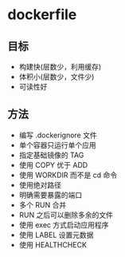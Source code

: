 # dockerfile

## 目标
- 构建快(层数少，利用缓存)
- 体积小(层数少，文件少)
- 可读性好

## 方法
- 编写 .dockerignore 文件
- 单个容器只运行单个应用
- 指定基础镜像的 TAG
- 使用 COPY 优于 ADD
- 使用 WORKDIR 而不是 cd 命令
- 使用绝对路径
- 明确需要暴露的端口
- 多个 RUN 合并
- RUN 之后可以删除多余的文件
- 使用 exec 方式启动应用程序
- 使用 LABEL 设置元数据
- 使用 HEALTHCHECK

